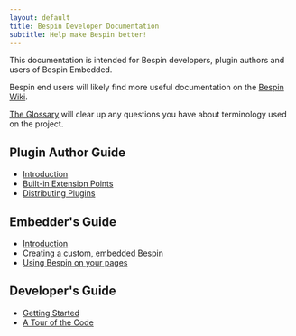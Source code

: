 ```yaml
---
layout: default
title: Bespin Developer Documentation
subtitle: Help make Bespin better!
---
```


This documentation is intended for Bespin developers, plugin authors and users of Bespin Embedded.

Bespin end users will likely find more useful documentation on the [Bespin Wiki][1].

[The Glossary](glossary.html) will clear up any questions you have about terminology used on the project.

Plugin Author Guide
-------------------

* [Introduction](pluginguide/index.html)
* [Built-in Extension Points](pluginguide/extpoints.html)
* [Distributing Plugins](pluginguide/distributing.html)


Embedder's Guide
----------------

* [Introduction](embedding/index.html)
* [Creating a custom, embedded Bespin](embedding/building.html)
* [Using Bespin on your pages](embedding/using.html)


Developer's Guide
-----------------

* [Getting Started](devguide/index.html)
* [A Tour of the Code](devguide/tour.html)

[1]: https://wiki.mozilla.org/Bespin "The Bespin Wiki"
